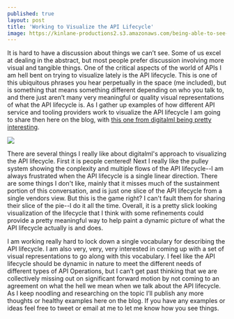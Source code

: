 ```yaml
---
published: true
layout: post
title: 'Working to Visualize the API Lifecycle'
image: https://kinlane-productions2.s3.amazonaws.com/being-able-to-see-the-api-lifecycle.png
---
```

It is hard to have a discussion about things we can’t see. Some of us excel at dealing in the abstract, but most people prefer discussion involving more visual and tangible things. One of the critical aspects of the world of APIs I am hell bent on trying to visualize lately is the API lifecycle. This is one of this ubiquitous phrases you hear perpetually in the space (me included), but is something that means something different depending on who you talk to, and there just aren’t many very meaningful or quality visual representations of what the API lifecycle is. As I gather up examples of how different API service and tooling providers work to visualize the API lifecycle I am going to share then here on the blog, with [this one from digitalml being pretty interesting](https://www.digitalml.com/ignite-extended-service-lifecycle/).

[![](https://kinlane-productions2.s3.amazonaws.com/being-able-to-see-the-api-lifecycle.png)](https://www.digitalml.com/ignite-extended-service-lifecycle/)

There are several things I really like about digitalml's approach to visualizing the API lifecycle. First it is people centered! Next I really like the pulley system showing the conplexity and multiple flows of the API lifecycle--I am always frustrated when the API lifecycle is a single linear direction. There are some things I don't like, mainly that it misses much of the sustainment portion of this conversation, and is just one slice of the API lifecycle from a single vendors view. But this is the game right? I can't fault them for sharing their slice of the pie--I do it all the time. Overall, it is a pretty slick looking visualization of the lifecycle that I think with some refinements could provide a pretty meaningful way to help paint a dynamic picture of what the API lifecycle actually is and does.

I am working really hard to lock down a single vocabulary for describing the API lifecycle. I am also very, very, very interested in coming up with a set of visual representations to go along with this vocabulary. I feel like the API lifecycle should be dynamic in nature to meet the different needs of different types of API Operations, but I can’t get past thinking that we are collectively missing out on significant forward motion by not coming to an agreement on what the hell we mean when we talk about the API lifecycle. As I keep noodling and researching on the topic I’ll publish any more thoughts or healthy examples here on the blog. If you have any examples or ideas feel free to tweet or email at me to let me know how you see things.

